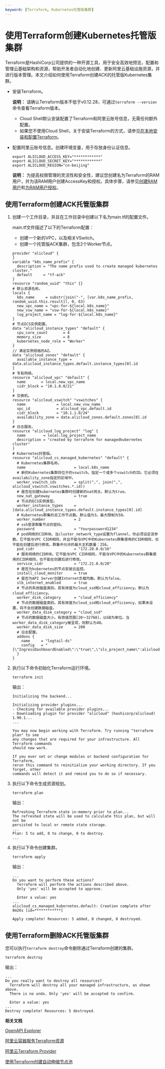 ```yaml
---
keyword: [Terraform, Kubernetes托管版集群]
---
```


# 使用Terraform创建Kubernetes托管版集群

Terraform是HashiCorp公司提供的一种开源工具，用于安全高效地预览，配置和管理云基础架构和资源，帮助开发者自动化地创建、更新阿里云基础设施资源，并进行版本管理。本文介绍如何使用Terraform创建ACK的托管版Kubernetes集群。

-   安装Terraform。

    **说明：** 请确认Terraform版本不低于v0.12.28，可通过`terraform --version`命令查看Terraform版本。

    -   Cloud Shell默认安装配置了Terraform和阿里云账号信息，无需任何额外配置。
    -   如果您不使用Cloud Shell，关于安装Terraform的方式，请参见[在本地安装和配置Terraform]()。
-   配置阿里云账号信息。创建环境变量，用于存放身份认证信息。

    ```
    export ALICLOUD_ACCESS_KEY="************"
    export ALICLOUD_SECRET_KEY="************"
    export ALICLOUD_REGION="cn-beijing"
    ```

    **说明：** 为提高权限管理的灵活性和安全性，建议您创建名为Terraform的RAM用户，并为该RAM用户创建AccessKey和授权。具体步骤，请参见[创建RAM用户](/intl.zh-CN/用户管理/创建RAM用户.md)和[为RAM用户授权](/intl.zh-CN/用户管理/为RAM用户授权.md)。


## 使用Terraform创建ACK托管版集群

1.  创建一个工作目录，并且在工作目录中创建以下名为main.tf的配置文件。

    main.tf文件描述了以下的Terraform配置：

    -   创建一个新的VPC，以及相关VSwitch。
    -   创建一个托管版ACK集群，包含2个Worker节点。
    ```
    provider "alicloud" {
    }
    variable "k8s_name_prefix" {
      description = "The name prefix used to create managed kubernetes cluster."
      default     = "tf-ack"
    }
    resource "random_uuid" "this" {}
    # 默认资源名称。
    locals {
      k8s_name     = substr(join("-", [var.k8s_name_prefix, random_uuid.this.result]), 0, 63)
      new_vpc_name = "vpc-for-${local.k8s_name}"
      new_vsw_name = "vsw-for-${local.k8s_name}"
      log_project_name = "log-for-${local.k8s_name}"
    }
    # 节点ECS实例配置。
    data "alicloud_instance_types" "default" {
      cpu_core_count       = 4
      memory_size          = 8
      kubernetes_node_role = "Worker"
    }
    // 满足实例规格的AZ。
    data "alicloud_zones" "default" {
      available_instance_type = data.alicloud_instance_types.default.instance_types[0].id
    }
    # 专有网络。
    resource "alicloud_vpc" "default" {
      name       = local.new_vpc_name
      cidr_block = "10.1.0.0/21"
    }
    # 交换机。
    resource "alicloud_vswitch" "vswitches" {
      name              = local.new_vsw_name
      vpc_id            = alicloud_vpc.default.id
      cidr_block        = "10.1.1.0/24"
      availability_zone = data.alicloud_zones.default.zones[0].id
    }
    # 日志服务。
    resource "alicloud_log_project" "log" {
      name        = local.log_project_name
      description = "created by terraform for managedkubernetes cluster"
    }
    # Kubernetes托管版。
    resource "alicloud_cs_managed_kubernetes" "default" {
      # Kubernetes集群名称。
      name                      = local.k8s_name
      # 新的Kubernetes集群将位于的vswitch。指定一个或多个vswitch的ID。它必须在availability_zone指定的区域中。
      worker_vswitch_ids        = split(",", join(",", alicloud_vswitch.vswitches.*.id))
      # 是否在创建kubernetes集群时创建新的nat网关。默认为true。
      new_nat_gateway           = true
      # 节点的ECS实例类型。
      worker_instance_types     = [data.alicloud_instance_types.default.instance_types[0].id]
      # Kubernetes群集的总工作节点数。默认值为3。最大限制为50。
      worker_number             = 2
      # ssh登录群集节点的密码。
      password                  = "Yourpassword1234"
      # pod网络的CIDR块。当cluster_network_type设置为flannel，你必须设定该参数。它不能与VPC CIDR相同，并且不能与VPC中的Kubernetes群集使用的CIDR相同，也不能在创建后进行修改。群集中允许的最大主机数量：256。
      pod_cidr                  = "172.20.0.0/16"
      # 服务网络的CIDR块。它不能与VPC CIDR相同，不能与VPC中的Kubernetes群集使用的CIDR相同，也不能在创建后进行修改。
      service_cidr              = "172.21.0.0/20"
      # 是否为kubernetes的节点安装云监控。
      install_cloud_monitor     = true
      # 是否为API Server创建Internet负载均衡。默认为false。
      slb_internet_enabled      = true
      # 节点的系统磁盘类别。其有效值为cloud_ssd和cloud_efficiency。默认为cloud_efficiency。
      worker_disk_category      = "cloud_efficiency"
      # 节点的数据磁盘类别。其有效值为cloud_ssd和cloud_efficiency，如果未设置，将不会创建数据磁盘。
      worker_data_disk_category = "cloud_ssd"
      # 节点的数据磁盘大小。有效值范围[20〜32768]，以GB为单位。当worker_data_disk_category被呈现，则默认为40。
      worker_data_disk_size     = 200
      # 日志配置。
      addons {
        name     = "logtail-ds"
        config   = "{\"IngressDashboardEnabled\":\"true\",\"sls_project_name\":alicloud_log_project.log.name}"
      }
    }
    ```

2.  执行以下命令初始化Terraform运行环境。

    ```
    terraform init
    ```

    输出：

    ```
    Initializing the backend...
    
    Initializing provider plugins...
    - Checking for available provider plugins...
    - Downloading plugin for provider "alicloud" (hashicorp/alicloud) 1.90.1...
    ...
    
    You may now begin working with Terraform. Try running "terraform plan" to see
    any changes that are required for your infrastructure. All Terraform commands
    should now work.
    
    If you ever set or change modules or backend configuration for Terraform,
    rerun this command to reinitialize your working directory. If you forget, other
    commands will detect it and remind you to do so if necessary.
    ```

3.  执行以下命令生成资源规划。

    ```
    terraform plan
    ```

    输出：

    ```
    Refreshing Terraform state in-memory prior to plan...
    The refreshed state will be used to calculate this plan, but will not be
    persisted to local or remote state storage.
    ...
    Plan: 5 to add, 0 to change, 0 to destroy.
    ...
    ```

4.  执行以下命令创建集群。

    ```
    terraform apply
    ```

    输出：

    ```
    ...
    Do you want to perform these actions?
      Terraform will perform the actions described above.
      Only 'yes' will be accepted to approve.
    
      Enter a value: yes
    ...
    alicloud_cs_managed_kubernetes.default: Creation complete after 8m26s [id=************]
    
    Apply complete! Resources: 5 added, 0 changed, 0 destroyed.
    ```


## 使用Terraform删除ACK托管版集群

您可以执行`terraform destroy`命令删除通过Terraform创建的集群。

```
terraform destroy
```

输出：

```
...
Do you really want to destroy all resources?
  Terraform will destroy all your managed infrastructure, as shown above.
  There is no undo. Only 'yes' will be accepted to confirm.

  Enter a value: yes
...
Destroy complete! Resources: 5 destroyed.
```

**相关文档**  


[OpenAPI Explorer](https://api.alibabacloud.com/#/?product=Ons)

[阿里云容器服务Terraform资源](https://registry.terraform.io/providers/aliyun/alicloud/latest/docs/resources/cs_kubernetes)

[阿里云Terraform Provider](https://github.com/hashicorp/terraform-provider-alicloud)

[使用Terraform创建自动伸缩节点池](/intl.zh-CN/Kubernetes集群用户指南/节点管理/节点池管理/使用Terraform创建自动伸缩节点池.md)

